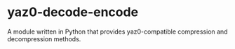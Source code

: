 yaz0-decode-encode
==================

A module written in Python that provides yaz0-compatible compression and decompression methods.
